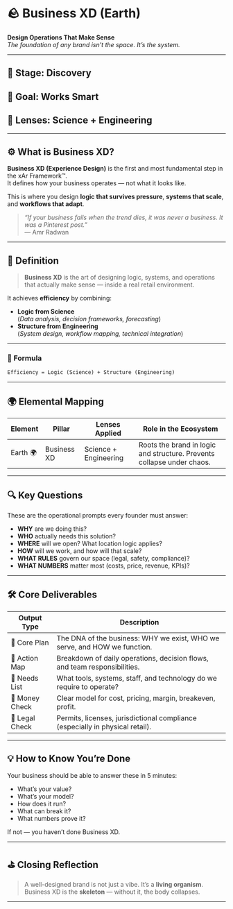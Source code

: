 # 🪨 Business XD (Earth)  
**Design Operations That Make Sense**  
_The foundation of any brand isn’t the space. It’s the system._

---

## 🔁 Stage: Discovery  
## 🎯 Goal: Works Smart  
## 🧠 Lenses: Science + Engineering  

---

## ⚙️ What is Business XD?

**Business XD (Experience Design)** is the first and most fundamental step in the xAr Framework™.  
It defines how your business operates — not what it looks like.

This is where you design **logic that survives pressure**, **systems that scale**, and **workflows that adapt**.

> _“If your business fails when the trend dies, it was never a business. It was a Pinterest post.”_  
> — Amr Radwan

---

## 🧠 Definition

> **Business XD** is the art of designing logic, systems, and operations  
> that actually make sense — inside a real retail environment.

It achieves **efficiency** by combining:
- **Logic from Science**  
  (_Data analysis, decision frameworks, forecasting_)
- **Structure from Engineering**  
  (_System design, workflow mapping, technical integration_)

---

### 📐 Formula
```txt
Efficiency = Logic (Science) + Structure (Engineering)
```

---

## 🌍 Elemental Mapping

| Element | Pillar       | Lenses Applied        | Role in the Ecosystem                                 |
|---------|--------------|------------------------|--------------------------------------------------------|
| Earth 🌍 | Business XD | Science + Engineering | Roots the brand in logic and structure. Prevents collapse under chaos. |

---

## 🔍 Key Questions

These are the operational prompts every founder must answer:

- **WHY** are we doing this?
- **WHO** actually needs this solution?
- **WHERE** will we open? What location logic applies?
- **HOW** will we work, and how will that scale?
- **WHAT RULES** govern our space (legal, safety, compliance)?
- **WHAT NUMBERS** matter most (costs, price, revenue, KPIs)?

---

## 🛠️ Core Deliverables

| Output Type     | Description                                                                 |
|-----------------|-----------------------------------------------------------------------------|
| 🧩 Core Plan     | The DNA of the business: WHY we exist, WHO we serve, and HOW we function.   |
| 🧭 Action Map    | Breakdown of daily operations, decision flows, and team responsibilities.   |
| 🧱 Needs List    | What tools, systems, staff, and technology do we require to operate?        |
| 💸 Money Check   | Clear model for cost, pricing, margin, breakeven, profit.                   |
| 🧾 Legal Check   | Permits, licenses, jurisdictional compliance (especially in physical retail).|


---

## 💡 How to Know You’re Done

Your business should be able to answer these in 5 minutes:

- What’s your value?  
- What’s your model?  
- How does it run?  
- What can break it?  
- What numbers prove it?  

If not — you haven’t done Business XD.

---

## ⛳️ Closing Reflection

> A well-designed brand is not just a vibe. It’s a **living organism**.  
> Business XD is the **skeleton** — without it, the body collapses.

---
